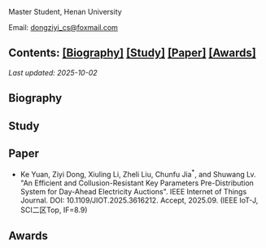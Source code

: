 Master Student, Henan University

Email: dongziyi_cs@foxmail.com

## Contents: [[Biography]](#Biography) [[Study]](#Study) [[Paper]](#Paper) [[Awards]](#Awards)
*Last updated: 2025-10-02*

<span id="Biography"></span>
## Biography

<span id="Study"></span>
## Study

<span id="Paper"></span>
## Paper
- Ke Yuan, Ziyi Dong, Xiuling Li, Zheli Liu, Chunfu Jia<sup>*</sup>, and Shuwang Lv. "An Efficient and Collusion-Resistant Key Parameters Pre-Distribution System for Day-Ahead Electricity Auctions". IEEE Internet of Things Journal. DOI: 10.1109/JIOT.2025.3616212. Accept, 2025.09. (IEEE IoT-J, SCI二区Top, IF=8.9)


<span id="Awards"></span>
## Awards
